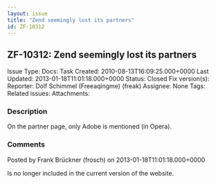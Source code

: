 ```yaml
---
layout: issue
title: "Zend seemingly lost its partners"
id: ZF-10312
---
```


ZF-10312: Zend seemingly lost its partners
------------------------------------------

 Issue Type: Docs: Task  Created: 2010-08-13T16:09:25.000+0000 Last Updated: 2013-01-18T11:01:18.000+0000 Status: Closed Fix version(s): 
 Reporter:  Dolf Schimmel (Freeaqingme) (freak)  Assignee:  None  Tags: 
 Related issues: 
 Attachments: 
### Description

On the partner page, only Adobe is mentioned (in Opera).

 

 

### Comments

Posted by Frank Brückner (frosch) on 2013-01-18T11:01:18.000+0000

Is no longer included in the current version of the website.

 

 
